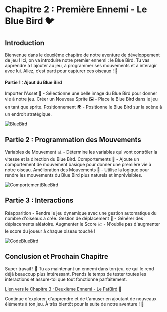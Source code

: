# Chapitre 2 : Première Ennemi - Le Blue Bird 🐦
## Introduction
Bienvenue dans le deuxième chapitre de notre aventure de développement de jeu ! Ici, on va introduire notre premier ennemi : le Blue Bird. Tu vas apprendre à l'ajouter au jeu, à programmer ses mouvements et à interagir avec lui. Allez, c’est parti pour capturer ces oiseaux ! 🚀

#### Partie 1 : Ajout du Blue Bird

Importer l'Asset 🎨 - Sélectionne une belle image du Blue Bird pour donner vie à notre jeu.
Créer un Nouveau Sprite 🖼️ - Place le Blue Bird dans le jeu en tant que sprite.
Positionnement 🌍 - Positionne le Blue Bird sur la scène à un endroit stratégique.

![BlueBird](Création-Du-Jeu/Images/BlueBird.png)

## Partie 2 : Programmation des Mouvements

Variables de Mouvement 📊 - Détermine les variables qui vont contrôler la vitesse et la direction du Blue Bird.
Comportements 🤖 - Ajoute un comportement de mouvement basique pour donner une première vie à notre oiseau.
Amélioration des Mouvements 🔧 - Utilise la logique pour rendre les mouvements du Blue Bird plus naturels et imprévisibles.

![ComportementBlueBird](Création-Du-Jeu/Images/ComportementBlueBird.png)

## Partie 3 : Interactions

Réapparition - Rendre le jeu dynamique avec une gestion automatique du nombre d'oiseaux a crée.
Gestion de déplacement 🤖 - Générer des déplacements aléatoire.
Augmenter le Score 📈 - N'oublie pas d'augmenter le score du joueur à chaque oiseau touché !

![CodeBlueBird](Création-Du-Jeu/Images/CodeBlueBird.png)

## Conclusion et Prochain Chapitre

Super travail ! 🌟 Tu as maintenant un ennemi dans ton jeu, ce qui le rend déjà beaucoup plus intéressant. Prends le temps de tester toutes les interactions et assure-toi que tout fonctionne parfaitement.

[Lien vers le Chapitre 3 : Deuxième Ennemi - Le FatBird](#) 🦜

Continue d'explorer, d'apprendre et de t'amuser en ajoutant de nouveaux éléments à ton jeu. À très bientôt pour la suite de notre aventure ! 🚀
